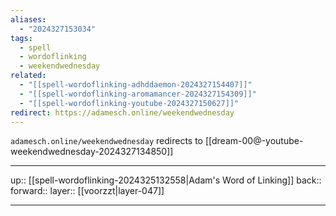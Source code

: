 ```yaml
---
aliases:
  - "2024327153034"
tags:
  - spell
  - wordoflinking
  - weekendwednesday
related:
  - "[[spell-wordoflinking-adhddaemon-2024327154407]]"
  - "[[spell-wordoflinking-aromamancer-2024327154309]]"
  - "[[spell-wordoflinking-youtube-2024327150627]]"
redirect: https://adamesch.online/weekendwednesday
---
```


`adamesch.online/weekendwednesday` redirects to [[dream-00@-youtube-weekendwednesday-2024327134850]]

***

up:: [[spell-wordoflinking-2024325132558|Adam's Word of Linking]]
back:: 
forward:: 
layer:: [[voorzzt|layer-047]]

***

